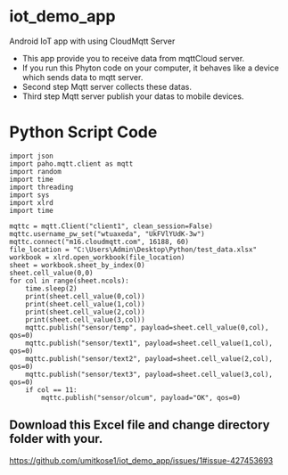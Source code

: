# iot_demo_app
Android IoT app with using CloudMqtt Server
- This app provide you to receive data from mqttCloud server.
- If you run this Phyton code on your computer, it behaves like a device which sends data to mqtt server.
- Second step Mqtt server collects these datas.
- Third step Mqtt server publish your datas to mobile devices.

# Python Script Code
```
import json
import paho.mqtt.client as mqtt
import random
import time
import threading
import sys
import xlrd
import time

mqttc = mqtt.Client("client1", clean_session=False)
mqttc.username_pw_set("wtuaxeda", "UkFVlYUdK-3w")
mqttc.connect("m16.cloudmqtt.com", 16188, 60)
file_location = "C:\Users\Admin\Desktop\Python/test_data.xlsx"
workbook = xlrd.open_workbook(file_location)
sheet = workbook.sheet_by_index(0)
sheet.cell_value(0,0)
for col in range(sheet.ncols):
    time.sleep(2)
    print(sheet.cell_value(0,col))
    print(sheet.cell_value(1,col))
    print(sheet.cell_value(2,col))
    print(sheet.cell_value(3,col))
    mqttc.publish("sensor/temp", payload=sheet.cell_value(0,col), qos=0)
    mqttc.publish("sensor/text1", payload=sheet.cell_value(1,col), qos=0)
    mqttc.publish("sensor/text2", payload=sheet.cell_value(2,col), qos=0)
    mqttc.publish("sensor/text3", payload=sheet.cell_value(3,col), qos=0)
    if col == 11:
        mqttc.publish("sensor/olcum", payload="OK", qos=0)
```
## Download this Excel file and change directory folder with your. 
https://github.com/umitkose1/iot_demo_app/issues/1#issue-427453693
